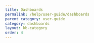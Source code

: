 ```yaml
---
title: Dashboards
permalink: /help/user-guide/dashboards
parent_category: user-guide
category: dashboards
layout: kb-category
order: 4
---
```

